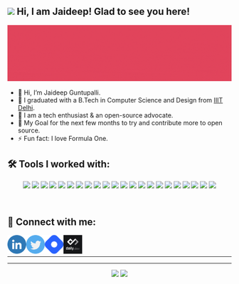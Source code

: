 ##   <img src="https://raw.githubusercontent.com/aemmadi/aemmadi/master/wave.gif" width="29"> Hi, I am Jaideep! Glad to see you here!

<img alt="Animated Cover" src="images/Jaideep Guntupalli cover.gif"> </img>

- 👋  Hi, I’m Jaideep Guntupalli.
- 🏫  I graduated with a B.Tech in Computer Science and Design from [IIIT Delhi](https://iiitd.ac.in).
- 👀  I am a tech enthusiast & an open-source advocate.
- 🥅  My Goal for the next few months to try and contribute more to open source.
- ⚡ Fun fact: I love Formula One.

## 🛠 Tools I worked with:

<p align="center">
  <img src="https://img.shields.io/badge/java-%23ED8B00.svg?style=for-the-badge&logo=java&logoColor=white">
  <img src="https://img.shields.io/badge/html5-%23E34F26.svg?style=for-the-badge&logo=html5&logoColor=white">
  <img src="https://img.shields.io/badge/css3-%231572B6.svg?style=for-the-badge&logo=css3&logoColor=white">
  <img src="https://img.shields.io/badge/javascript-%23323330.svg?style=for-the-badge&logo=javascript&logoColor=%23F7DF1E">
  <img src="https://img.shields.io/badge/shell_script-%23121011.svg?style=for-the-badge&logo=gnu-bash&logoColor=white">
  <img src="https://img.shields.io/badge/tailwindcss-%2338B2AC.svg?style=for-the-badge&logo=tailwind-css&logoColor=white">
  <img src="https://img.shields.io/badge/react-%2320232a.svg?style=for-the-badge&logo=react&logoColor=%2361DAFB">
  <img src="https://img.shields.io/badge/MySQL-00000F?style=for-the-badge&logo=mysql&logoColor=white">
  <img src="https://img.shields.io/badge/PostgreSQL-316192?style=for-the-badge&logo=postgresql&logoColor=white">
  <img src="https://img.shields.io/badge/MongoDB-4EA94B?style=for-the-badge&logo=mongodb&logoColor=white">
  <img src="https://img.shields.io/badge/git-%23F05033.svg?style=for-the-badge&logo=git&logoColor=white">
  <img src="https://img.shields.io/badge/Postman-F36C3D?style=for-the-badge&logo=postman&logoColor=white">
  <img src="https://img.shields.io/badge/Google_Cloud-4285F4?style=for-the-badge&logo=google-cloud&logoColor=white">
  <img src="https://img.shields.io/badge/Vercel-000000?style=for-the-badge&logo=vercel&logoColor=white">
  <img src="https://img.shields.io/badge/bootstrap-%23563D7C.svg?style=for-the-badge&logo=bootstrap&logoColor=white">
  <img src="https://img.shields.io/badge/markdown-%23000000.svg?style=for-the-badge&logo=markdown&logoColor=white">
  <img src="https://img.shields.io/badge/figma-%23F24E1E.svg?style=for-the-badge&logo=figma&logoColor=white">
  <img src="https://img.shields.io/badge/python-3670A0?style=for-the-badge&logo=python&logoColor=ffdd54">
  <img src="https://img.shields.io/badge/numpy-%23013243.svg?style=for-the-badge&logo=numpy&logoColor=white">
  <img src="https://img.shields.io/badge/opencv-%23white.svg?style=for-the-badge&logo=opencv&logoColor=white">
  <img src="https://img.shields.io/badge/pandas-%23150458.svg?style=for-the-badge&logo=pandas&logoColor=white">
  <img src="https://img.shields.io/badge/latex-%23008080.svg?style=for-the-badge&logo=latex&logoColor=white">
</p>

<br />

## 🤝 Connect with me:

<a href="http://linkedin.jaideepguntupalli.com/"><img align="left" src="images/linkedin.png" alt="Jaideep Guntupalli | LinkedIn" width="42px"/></a>
<a href="https://twitter.com/gjdeep"><img align="left" src="images/twitter.png" alt="Jaideep Guntupalli | Twitter" width="42px"/></a>
<a href="https://blog.jaideepguntupalli.com"><img align="left" src="images/hashnode.png" alt="Jaideep Guntupalli | Hashnode" width="42px"/></a>
<a href="https://app.daily.dev/gjdeep"><img align="left" src="images/dailydev.jpg" alt="Jaideep Guntupalli | DailyDev" width="42px"/></a>

<br />
<br />

----

<!-- [![Jaideep's github activity graph](https://activity-graph.herokuapp.com/graph?username=JaideepGuntupalli&theme=redical&count_private=true)](https://github.com/JaideepGuntupalli)

[![Anurag's GitHub stats](https://github-readme-stats.vercel.app/api?username=JaideepGuntupalli&count_private=true&theme=dark&show_icons=true)](https://github.com/JaideepGuntupalli) -->


----


<p align="center">
	
  <img width="48%" src="https://github-readme-stats.vercel.app/api?username=JaideepGuntupalli&count_private=true&theme=radical&show_icons=true" />
  <img width="48%" src="https://github-readme-streak-stats.herokuapp.com/?user=JaideepGuntupalli&theme=radical&count_private=true" />
</p>
